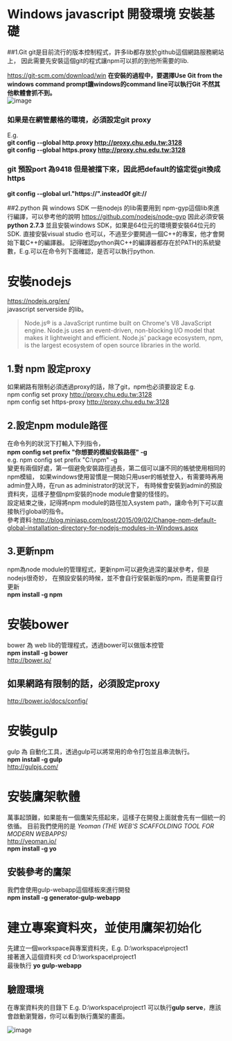 # Windows javascript 開發環境 安裝基礎
##1.Git
git是目前流行的版本控制程式，許多lib都存放於github這個網路服務網站上，
因此需要先安裝這個git的程式讓npm可以抓的到他所需要的lib.

https://git-scm.com/download/win
**在安裝的過程中，要選擇Use Git from the windows command prompt讓windows的command line可以執行Git 不然其他軟體會抓不到。**  
![image](https://cloud.githubusercontent.com/assets/2408918/10709597/5d459a7c-7a67-11e5-9a9f-273d8ce08f51.png)

### 如果是在網管嚴格的環境，必須設定git proxy  
E.g.  
**git config --global http.proxy http://proxy.chu.edu.tw:3128**  
**git config --global https.proxy http://proxy.chu.edu.tw:3128**  

### git 預設port 為9418 但是被擋下來，因此把default的協定從git換成https  
**git config --global url."https://".insteadOf git://**  

##2.python 與 windows SDK
一些nodejs 的lib需要用到 npm-gyp這個lib來進行編譯，可以參考他的說明
https://github.com/nodejs/node-gyp
因此必須安裝**python 2.7.3** 並且安裝windows SDK，如果是64位元的環境要安裝64位元的SDK.
直接安裝visual studio 也可以，不過至少要開過一個C++的專案，他才會開始下載C++的編譯器。
記得確認python與C++的編譯器都存在於PATH的系統變數，E.g.可以在命令列下面確認，是否可以執行python.

# 安裝nodejs
https://nodejs.org/en/  
javascript serverside 的lib。
>Node.js® is a JavaScript runtime built on Chrome's V8 JavaScript engine. 
>Node.js uses an event-driven, non-blocking I/O model that makes it lightweight and efficient.
>Node.js' package ecosystem, npm, is the largest ecosystem of open source libraries in the world.

## 1.對 npm 設定proxy  
如果網路有限制必須透過proxy的話，除了git，npm也必須要設定
E.g.  
npm config set proxy http://proxy.chu.edu.tw:3128  
npm config set https-proxy http://proxy.chu.edu.tw:3128  

## 2.設定npm module路徑
在命令列的狀況下打輸入下列指令，  
**npm config set prefix "你想要的模組安裝路徑" -g**  
e.g. npm config set prefix "C:\npm" -g  
變更有兩個好處，第一個避免安裝路徑過長，第二個可以讓不同的帳號使用相同的npm模組，
如果windows使用習慣是一開始只用user的帳號登入，有需要時再用admin登入時，在run as administrator的狀況下，
有時候會安裝到admin的預設資料夾，這樣子整個npm安裝的node module會變的怪怪的。  
設定結束之後，記得將npm module的路徑加入system path，讓命令列下可以直接執行global的指令。  
參考資料:http://blog.miniasp.com/post/2015/09/02/Change-npm-default-global-installation-directory-for-nodejs-modules-in-Windows.aspx

## 3.更新npm 
npm為node module的管理程式，更新npm可以避免過深的巢狀參考，但是nodejs很奇妙，
在預設安裝的時候，並不會自行安裝新版的npm，而是需要自行更新  
**npm install -g npm**  

# 安裝bower
bower 為 web lib的管理程式，透過bower可以做版本控管   
**npm install -g bower**  
http://bower.io/
## 如果網路有限制的話，必須設定proxy
http://bower.io/docs/config/

# 安裝gulp
gulp 為 自動化工具，透過gulp可以將常用的命令打包並且串流執行。  
**npm install -g gulp**  
http://gulpjs.com/

# 安裝鷹架軟體
萬事起頭難，如果能有一個鷹架先搭起來，這樣子在開發上面就會先有一個統一的依循。 
目前我們使用的是 *Yeoman (THE WEB'S SCAFFOLDING TOOL FOR MODERN WEBAPPS)*  
http://yeoman.io/   
**npm install -g yo**

## 安裝參考的鷹架
我們會使用gulp-webapp這個樣板來進行開發  
**npm install -g generator-gulp-webapp**

# 建立專案資料夾，並使用鷹架初始化
先建立一個workspace與專案資料夾，E.g. D:\workspace\project1  
接著進入這個資料夾 cd  D:\workspace\project1  
最後執行 **yo gulp-webapp**  
## 驗證環境
在專案資料夾的目錄下 E.g. D:\workspace\project1 
可以執行**gulp serve**，應該會啟動瀏覽器，你可以看到執行鷹架的畫面。  

![image](https://cloud.githubusercontent.com/assets/2408918/10709595/20bb15a0-7a67-11e5-8e58-e2d0d566621b.png)



